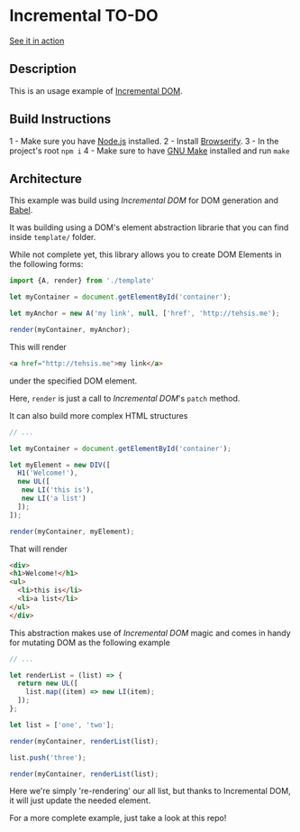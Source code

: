 # Incremental TO-DO

[See it in action](https://tehsis.github.io/incremental-todo)

## Description

This is an usage example of [Incremental DOM](https://github.com/google/incremental-dom).

## Build Instructions

1 - Make sure you have [Node.js](https://nodejs.org) installed.
2 - Install [Browserify](https://browserify.org).
3 - In the project's root `npm i`
4 - Make sure to have [GNU Make](www.gnu.org/s/make/) installed and run `make`

## Architecture

This example was build using _Incremental DOM_ for DOM generation and [Babel](https://babeljs.org).

It was building using a DOM's element abstraction librarie that you can find inside `template/` folder.

While not complete yet, this library allows you to create DOM Elements in the following forms:

```js
import {A, render} from './template'

let myContainer = document.getElementById('container');

let myAnchor = new A('my link', null, ['href', 'http://tehsis.me');

render(myContainer, myAnchor);
```

This will render

```html
<a href="http://tehsis.me">my link</a>

```

under the specified DOM element.

Here, `render` is just a call to _Incremental DOM_'s `patch` method.

It can also build more complex HTML structures

```js
// ...

let myContainer = document.getElementById('container');

let myElement = new DIV([
  H1('Welcome!'),
  new UL([
   new LI('this is'),
   new LI('a list')
  ]);
]);

render(myContainer, myElement);
```

That will render

```html
<div>
<h1>Welcome!</h1>
<ul>
  <li>this is</li>
  <li>a list</li>
</ul>
</div>
```

This abstraction makes use of _Incremental DOM_ magic and comes in handy for mutating DOM as the following example

```js
// ...

let renderList = (list) => {
  return new UL([
    list.map((item) => new LI(item);
  ]);
};

let list = ['one', 'two'];

render(myContainer, renderList(list);

list.push('three');

render(myContainer, renderList(list);
```

Here we're simply 're-rendering' our all list, but thanks to Incremental DOM, it will just update the needed element.

For a more complete example, just take a look at this repo!

